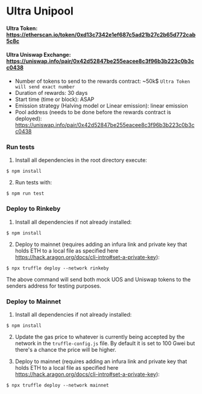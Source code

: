 # Ultra Unipool 

#### Ultra Token: https://etherscan.io/token/0xd13c7342e1ef687c5ad21b27c2b65d772cab5c8c

#### Ultra Uniswap Exchange: https://uniswap.info/pair/0x42d52847be255eacee8c3f96b3b223c0b3cc0438

- Number of tokens to send to the rewards contract: ~50k$ `Ultra Token will send exact number`
- Duration of rewards: 30 days
- Start time (time or block): ASAP
- Emission strategy (Halving model or Linear emission): linear emission
- Pool address (needs to be done before the rewards contract is deployed): https://uniswap.info/pair/0x42d52847be255eacee8c3f96b3b223c0b3cc0438

### Run tests

1) Install all dependencies in the root directory execute:
```
$ npm install
```

2) Run tests with:
```
$ npm run test
```

### Deploy to Rinkeby

1) Install all dependencies if not already installed:
```
$ npm install
```

2) Deploy to mainnet (requires adding an infura link and private key that holds ETH to a local file as specified here 
https://hack.aragon.org/docs/cli-intro#set-a-private-key):
```
$ npx truffle deploy --network rinkeby
```
The above command will send both mock UOS and Uniswap tokens to the senders address for testing purposes.

### Deploy to Mainnet

1) Install all dependencies if not already installed:
```
$ npm install
```

2) Update the gas price to whatever is currently being accepted by the network in the `truffle-config.js` file.
By default it is set to 100 Gwei but there's a chance the price will be higher.

3) Deploy to mainnet (requires adding an infura link and private key that holds ETH to a local file as specified here 
https://hack.aragon.org/docs/cli-intro#set-a-private-key):
```
$ npx truffle deploy --network mainnet
```